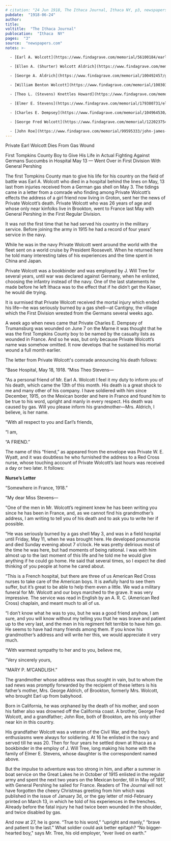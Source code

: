 ```yaml
---
# citation: "24 Jun 1918, The Ithaca Journal, Ithaca NY, p3, newspapers.com."
pubdate:  "1918-06-24"
author: 
title: 
voltitle:  "The Ithaca Journal"
publocation:  "Ithaca  NY"
pages:  "3"
source:  "newspapers.com"
notes: >-

  - [Earl A. Wolcott](https://www.findagrave.com/memorial/56100184/earl-a-wolcott) (Jan 1891 to 12 May 1918). 

  - [Ellen A. (Shurter) Wolcott Aldrich](https://www.findagrave.com/memorial/187990128/ellen-a-aldrich_wolcott) (07 Sep 1843 to 21 Apr 1928), Earl Wolcott’s grandmother, who raised him.
  
  - [George A. Aldrich](https://www.findagrave.com/memorial/100492457/george-a-aldrich), Ellen’s second husband after the death of William Benton Wolcott. 

  - [William Benton Wolcott](https://www.findagrave.com/memorial/100303590/william-benton-wolcott) (06 Oct 1832 to 25 Feb 1911), Earl’s grandfather.

  - [Theo L. (Stevens) Knettles Howard](https://www.findagrave.com/memorial/120732245/theo-l-howard) (25 Feb 1895 to Jun 1979), referred to in the article as "Miss Theo Stevens". 

  - [Elmer E. Stevens](https://www.findagrave.com/memorial/179380731/elmer-e-stevens) (Sep 1872 to 01 Sep 1964) Theo Stevens' father.

  - [Charles E. Dempsey](https://www.findagrave.com/memorial/104964530/charles-e-dempsey) (1896 to 10 Jul 1971).

  - [George Fred Wolcott](https://www.findagrave.com/memorial/122023754/george-frederick-wolcott) (21 Jun 1892 to 09 Jul 1968), Earl's brother.

  - [John Roe](https://www.findagrave.com/memorial/99595333/john-james-roe) (28 May 1843 to 1925), Earl's grandfather.  
---
```

Private Earl Wolcott Dies From Gas Wound 

First Tompkins County Boy to Give His Life in Actual Fighting Against Germans Succumbs in Hospital May 13 — Went Over in First Division With General Pershing  

The first Tompkins County man to give his life for his country on the field of battle was Earl A. Wolcott who died in a hospital behind the lines on May, 13 last from injuries received from a German gas shell on May 3. The tidings came in a letter from a comrade who finding among Private Wolcott’s effects the address of a girl friend now living in Groton, sent her the news of Private Wolcott’s death. Private Wolcott who was 26 years of age and whose only near kinfolks live in Brookton, went to France last May with General Pershing in the First Regular Division. 

It was not the first time that he had served his country in the military service. Before joining the army in 1915 he had a record of four years’ service in the navy. 

While he was in the navy Private Wolcott went around the world with the fleet sent on a world cruise by President Roosevelt. When he returned here he told many interesting tales of his experiences and the time spent in China and Japan. 

Private Wolcott was a bookbinder and was employed by J. Will Tree for several years, until war was declared against Germany, when he enlisted, choosing the infantry instead of the navy. One of the last statements he made before he left Ithaca was to the effect that if he didn’t get the Kaiser, he would die trying. 

It is surmised that Private Wolcott received the mortal injury which ended his life—he was seriously burned by a gas shell—at Cantigny, the village which the First Division wrested from the Germans several weeks ago. 

A week ago when news came that Private Charles E. Dempsey of Trumansburg was wounded on June 7 on the Marne it was thought that he was the first Tompkins County boy to be named by the casualty lists as wounded in France. And so he was, but only because Private Wolcott’s name was somehow omitted. It now develops that he sustained his mortal wound a full month earlier. 

The letter from Private Wolcott's comrade announcing his death follows: 

“Base Hospital, May 18, 1918. “Miss Theo Stevens— 

“As a personal friend of Mr. Earl A. Wolcott I feel it my duty to inform you of his death, which came the 13th of this month. His death is a great shock to me and many other of his company. I have soldiered with him since December, 1915, on the Mexican border and here in France and found him to be true to his word, upright and manly in every respect. His death was caused by gas. Will you please inform his grandmother—Mrs. Aldrich, I believe, is her name. 

“With all respect to you and Earl’s friends, 

“I am, 

“A FRIEND.” 

The name of this “friend,” as appeared from the envelope was Private W. E. Wyatt, and it was doubtless he who furnished the address to a Red Cross nurse, whose touching account of Private Wolcott’s last hours was received a day or two later. It follows: 

**Nurse’s Letter**

“Somewhere in France, 1918.” 

“My dear Miss Stevens— 

“One of the men in Mr. Wolcott’s regiment knew he has been writing you since he has been in France, and, as we cannot find his grandmother’s address, I am writing to tell you of his death and to ask you to write her if possible. 

“He was seriously burned by a gas shell May 3, and was in a field hospital until Friday, May 11, when he was brought here. He developed pneumonia and died Sunday evening about 7 o’clock. He was pretty delirious most of the time he was here, but had moments of being rational. I was with him almost up to the last moment of this life and he told me he would give anything if he could go home. He said that several times, so I expect he died thinking of you people at home he cared about. 

“This is a French hospital, but there are three of us American Red Cross nurses to take care of the American boys. It is awfully hard to see them suffer, but it’s great to be able to help them even a little. We wad a military funeral for Mr. Wolcott and our boys marched to the grave. It was very impressive. The service was read in English by an A. R. C. (American Red Cross) chaplain, and meant much to all of us. 

“I don’t know what he was to you, but he was a good friend anyhow, I am sure, and you will know without my telling you that he was brave and patient up to the very last, and the men in his regiment felt terrible to have him go. He seems to have had many friends among them. If you know his grandmother’s address and will write her this, we would appreciate it very much. 

“With warmest sympathy to her and to you, believe me, 

“Very sincerely yours, 

“MARY P. M’CANDLISH.” 

The grandmother whose address was thus sought in vain, but to whom the sad news was promptly forwarded by the recipient of these letters is his father’s mother, Mrs. George Aldrich, of Brookton, formerly Mrs. Wolcott, who brought Earl up from babyhood. 

Born in California, he was orphaned by the death of his mother, and soon his father also was drowned off the California coast. A brother, George Fred Wolcott, and a grandfather; John Roe, both of Brookton, are his only other near kin in this country. 

His grandfather Wolcott was a veteran of the Civil War, and the boy’s enthusiasms were always for soldiering. At 16 he enlisted in the navy and served till he was 20. Then for four years he settled down at Ithaca as a bookbinder in the employ of J. Will Tree, long making his home with the family of Elmer E. Stevens, whose daughter is the correspondent named above. 

But the impulse to adventure was too strong in him, and after a summer in boat service on the Great Lakes he in October of 1915 enlisted in the regular army and spent the next two years on the Mexican border, till in May of 1917, with General Pershing he sailed for France. Readers of The Journal will not have forgotten the cheery Christmas greeting from him which was published in the issue of January 3d, or the gay letter of mid-February printed on March 13, in which he told of his experiences in the trenches. Already before the fatal injury he had twice been wounded in the shoulder, and twice disabled by gas. 

And now at 27, he is gone. “True to his word,” “upright and manly,” “brave and patient to the last.” What soldier could ask better epitaph? “No bigger-hearted boy," says Mr. Tree, his old employer, “ever lived on earth.” 

